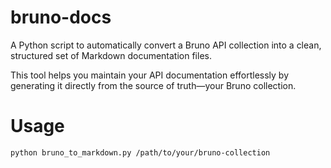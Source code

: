 # bruno-docs
A Python script to automatically convert a Bruno API collection into a clean, structured set of Markdown documentation files.

This tool helps you maintain your API documentation effortlessly by generating it directly from the source of truth—your Bruno collection.

# Usage
```bash
python bruno_to_markdown.py /path/to/your/bruno-collection
```
